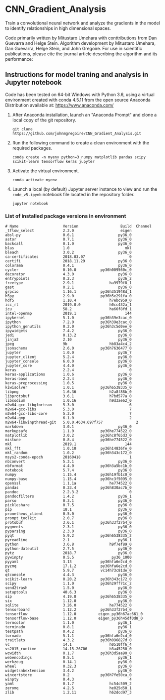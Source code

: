 # CNN_Gradient_Analysis
Train a convolutional neural network and analyze the gradients in the model to identify relationships in high dimensional spaces.

Code primarily written by Mitustaro Umehara with conttributions from Dan Guevarra and Helge Stein. Algorithm development by Mitustaro Umehara, Dan Guevarra, Helge Stein, and John Gregoire. For use in scientific publications, please cite the journal article describing the algorithm and its performance:
<TBD>



## Instructions for model traning and analysis in Jupyter notebook

Code has been tested on 64-bit Windows with Python 3.6, using a virtual environment created with conda 4.5.11 from the open source Anaconda Distribution available at: https://www.anaconda.com/

1. After Anaconda installation, launch an "Anaconda Prompt" and clone a local copy of the git repository.

    `git clone https://github.com/johnmgregoire/CNN_Gradient_Analysis.git`

2. Run the following command to create a clean environment with the required packages.

    `conda create -n myenv python=3 numpy matplotlib pandas scipy scikit-learn tensorflow keras jupyter`

3. Activate the virtual environment.

    `conda activate myenv`

4. Launch a local (by default) Jupyter server instance to view and run the `code_v5.ipynb` notebook file located in the repository folder.

    `jupyter notebook`



### List of installed package versions in environment
```
# Name                    Version                   Build  Channel
_tflow_select             2.2.0                     eigen  
absl-py                   0.6.1                    py36_0  
astor                     0.7.1                    py36_0  
backcall                  0.1.0                    py36_0  
blas                      1.0                         mkl  
bleach                    3.0.2                    py36_0  
ca-certificates           2018.03.07                    0  
certifi                   2018.11.29               py36_0  
colorama                  0.4.1                    py36_0  
cycler                    0.10.0           py36h009560c_0  
decorator                 4.3.0                    py36_0  
entrypoints               0.2.3                    py36_2  
freetype                  2.9.1                ha9979f8_1  
gast                      0.2.1                    py36_0  
grpcio                    1.16.1           py36h351948d_1  
h5py                      2.9.0            py36h5e291fa_0  
hdf5                      1.10.4               h7ebc959_0  
icc_rt                    2019.0.0             h0cc432a_1  
icu                       58.2                 ha66f8fd_1  
intel-openmp              2019.1                      144  
ipykernel                 5.1.0            py36h39e3cac_0  
ipython                   7.2.0            py36h39e3cac_0  
ipython_genutils          0.2.0            py36h3c5d0ee_0  
ipywidgets                7.4.2                    py36_0  
jedi                      0.13.2                   py36_0  
jinja2                    2.10                     py36_0  
jpeg                      9b                   hb83a4c4_2  
jsonschema                2.6.0            py36h7636477_0  
jupyter                   1.0.0                    py36_7  
jupyter_client            5.2.4                    py36_0  
jupyter_console           6.0.0                    py36_0  
jupyter_core              4.4.0                    py36_0  
keras                     2.2.4                         0  
keras-applications        1.0.6                    py36_0  
keras-base                2.2.4                    py36_0  
keras-preprocessing       1.0.5                    py36_0  
kiwisolver                1.0.1            py36h6538335_0  
libpng                    1.6.36               h2a8f88b_0  
libprotobuf               3.6.1                h7bd577a_0  
libsodium                 1.0.16               h9d3ae62_0  
m2w64-gcc-libgfortran     5.3.0                         6  
m2w64-gcc-libs            5.3.0                         7  
m2w64-gcc-libs-core       5.3.0                         7  
m2w64-gmp                 6.1.0                         2  
m2w64-libwinpthread-git   5.0.0.4634.697f757               2  
markdown                  3.0.1                    py36_0  
markupsafe                1.1.0            py36he774522_0  
matplotlib                3.0.2            py36hc8f65d3_0  
mistune                   0.8.4            py36he774522_0  
mkl                       2019.1                      144  
mkl_fft                   1.0.10           py36h14836fe_0  
mkl_random                1.0.2            py36h343c172_0  
msys2-conda-epoch         20160418                      1  
nbconvert                 5.3.1                    py36_0  
nbformat                  4.4.0            py36h3a5bc1b_0  
notebook                  5.7.4                    py36_0  
numpy                     1.15.4           py36h19fb1c0_0  
numpy-base                1.15.4           py36hc3f5095_0  
openssl                   1.1.1a               he774522_0  
pandas                    0.23.4           py36h830ac7b_0  
pandoc                    2.2.3.2                       0  
pandocfilters             1.4.2                    py36_1  
parso                     0.3.1                    py36_0  
pickleshare               0.7.5                    py36_0  
pip                       18.1                     py36_0  
prometheus_client         0.5.0                    py36_0  
prompt_toolkit            2.0.7                    py36_0  
protobuf                  3.6.1            py36h33f27b4_0  
pygments                  2.3.1                    py36_0  
pyparsing                 2.3.0                    py36_0  
pyqt                      5.9.2            py36h6538335_2  
pyreadline                2.1                      py36_1  
python                    3.6.8                h9f7ef89_0  
python-dateutil           2.7.5                    py36_0  
pytz                      2018.7                   py36_0  
pywinpty                  0.5.5                 py36_1000  
pyyaml                    3.13             py36hfa6e2cd_0  
pyzmq                     17.1.2           py36hfa6e2cd_0  
qt                        5.9.7            vc14h73c81de_0  
qtconsole                 4.4.3                    py36_0  
scikit-learn              0.20.2           py36h343c172_0  
scipy                     1.1.0            py36h29ff71c_2  
send2trash                1.5.0                    py36_0  
setuptools                40.6.3                   py36_0  
sip                       4.19.8           py36h6538335_0  
six                       1.12.0                   py36_0  
sqlite                    3.26.0               he774522_0  
tensorboard               1.12.2           py36h33f27b4_0  
tensorflow                1.12.0          eigen_py36h67ac661_0  
tensorflow-base           1.12.0          eigen_py36h45df0d8_0  
termcolor                 1.1.0                    py36_1  
terminado                 0.8.1                    py36_1  
testpath                  0.4.2                    py36_0  
tornado                   5.1.1            py36hfa6e2cd_0  
traitlets                 4.3.2            py36h096827d_0  
vc                        14.1                 h0510ff6_4  
vs2015_runtime            14.15.26706          h3a45250_0  
wcwidth                   0.1.7            py36h3d5aa90_0  
webencodings              0.5.1                    py36_1  
werkzeug                  0.14.1                   py36_0  
wheel                     0.32.3                   py36_0  
widgetsnbextension        3.4.2                    py36_0  
wincertstore              0.2              py36h7fe50ca_0  
winpty                    0.4.3                         4  
yaml                      0.1.7                hc54c509_2  
zeromq                    4.2.5                he025d50_1  
zlib                      1.2.11               h62dcd97_3  
```